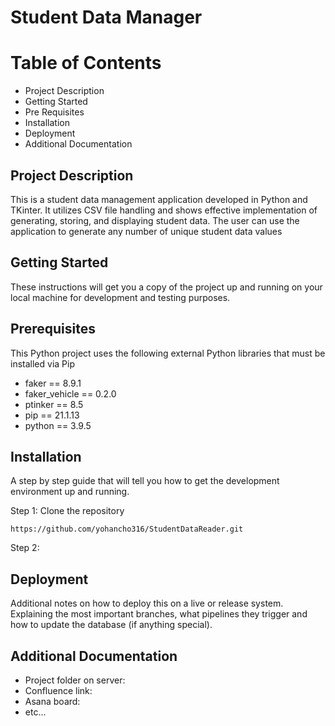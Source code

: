 # Student Data Manager

# Table of Contents
* Project Description
* Getting Started
* Pre Requisites
* Installation
* Deployment
* Additional Documentation

## Project Description

This is a  student data management application developed in Python and TKinter. It utilizes CSV file handling and shows effective implementation of generating, storing, and displaying student data. The user can use the application to generate any number of unique student data values

## Getting Started

These instructions will get you a copy of the project up and running on your local machine for development and testing purposes.

## Prerequisites

This Python project uses the following external Python libraries that must be installed via Pip

* faker == 8.9.1
* faker_vehicle == 0.2.0
* ptinker == 8.5
* pip == 21.1.13
* python == 3.9.5

## Installation

A step by step guide that will tell you how to get the development environment up and running.


Step 1: Clone the repository
```
https://github.com/yohancho316/StudentDataReader.git
```
Step 2:

## Deployment

Additional notes on how to deploy this on a live or release system. Explaining the most important branches, what pipelines they trigger and how to update the database (if anything special).

## Additional Documentation

* Project folder on server:
* Confluence link:
* Asana board:
* etc...
